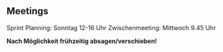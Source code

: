 ## Meetings
Sprint Planning: Sonntag 12-16 Uhr
Zwischenmeeting: Mittwoch 9.45 Uhr

**Nach Möglichkeit frühzeitig absagen/verschieben!**
